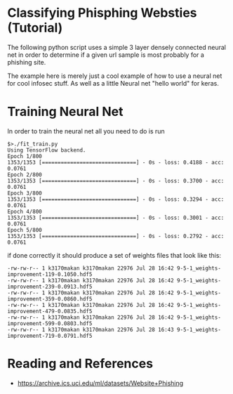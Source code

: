# Classifying Phisphing Websties (Tutorial)

The following python script uses a simple 3 layer densely connected neural net in
order to determine if a given url sample is most probably for a phishing site. 

The example here is merely just a cool example of how to use a neural net for cool
infosec stuff. As well as a little Neural net "hello world" for keras. 

# Training Neural Net 

In order to train the neural net all you need to do is run 
```
$>./fit_train.py 
Using TensorFlow backend.
Epoch 1/800
1353/1353 [==============================] - 0s - loss: 0.4188 - acc: 0.0761     
Epoch 2/800
1353/1353 [==============================] - 0s - loss: 0.3700 - acc: 0.0761     
Epoch 3/800
1353/1353 [==============================] - 0s - loss: 0.3294 - acc: 0.0761     
Epoch 4/800
1353/1353 [==============================] - 0s - loss: 0.3001 - acc: 0.0761     
Epoch 5/800
1353/1353 [==============================] - 0s - loss: 0.2792 - acc: 0.0761     

```

if done correctly it should produce a set of weights files that look like this:

```
-rw-rw-r-- 1 k3170makan k3170makan 22976 Jul 28 16:42 9-5-1_weights-improvement-119-0.1050.hdf5
-rw-rw-r-- 1 k3170makan k3170makan 22976 Jul 28 16:42 9-5-1_weights-improvement-239-0.0913.hdf5
-rw-rw-r-- 1 k3170makan k3170makan 22976 Jul 28 16:42 9-5-1_weights-improvement-359-0.0860.hdf5
-rw-rw-r-- 1 k3170makan k3170makan 22976 Jul 28 16:42 9-5-1_weights-improvement-479-0.0835.hdf5
-rw-rw-r-- 1 k3170makan k3170makan 22976 Jul 28 16:42 9-5-1_weights-improvement-599-0.0803.hdf5
-rw-rw-r-- 1 k3170makan k3170makan 22976 Jul 28 16:43 9-5-1_weights-improvement-719-0.0791.hdf5

```
# Reading and References
* https://archive.ics.uci.edu/ml/datasets/Website+Phishing  
